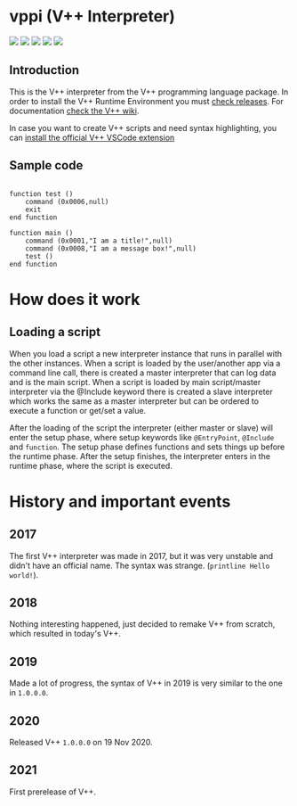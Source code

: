 # vppi (V++ Interpreter)
<a><img src="https://img.shields.io/maintenance/yes/2021"></a>
<a href="https://github.com/VMGP/vppi/releases"><img src="https://img.shields.io/github/v/release/VMGP/vppi?label=stable%20release"></a>
<a href="https://github.com/VMGP/vppi/releases"><img src="https://img.shields.io/github/v/release/VMGP/vppi?include_prereleases"></a>
<a href="https://en.wikipedia.org/wiki/Visual_Basic_.NET"><img src="https://img.shields.io/badge/language-Visual%20Basic%20.NET-blue"></a>
<a href=""><img src="https://img.shields.io/badge/Platform-Windows-blue"></a>


## Introduction
This is the V++ interpreter from the V++ programming language package. In order to install the V++ Runtime Environment you must [check releases](https://github.com/VMGP/vppi/releases). For documentation [check the V++ wiki](https://github.com/VMGP/vppi/wiki).


In case you want to create V++ scripts and need syntax highlighting, you can [install the official V++ VSCode extension](https://marketplace.visualstudio.com/items?itemName=VMGPOfficial.vpp)

## Sample code
```

function test ()
	command (0x0006,null)
	exit
end function

function main ()
	command (0x0001,"I am a title!",null)
	command (0x0008,"I am a message box!",null)
	test ()
end function
```

# How does it work
## Loading a script
When you load a script a new interpreter instance that runs in parallel with the other instances. When a script is loaded by the user/another app via a command line call, there is created a master interpreter that can log data and is the main script. When a script is loaded by main script/master interpreter via the @Include keyword there is created a slave interpreter which works the same as a master interpreter but can be ordered to execute a function or get/set a value.


After the loading of the script the interpreter (either master or slave) will enter the setup phase, where setup keywords like ```@EntryPoint```, ```@Include``` and ```function```. The setup phase defines functions and sets things up before the runtime phase. After the setup finishes, the interpreter enters in the runtime phase, where the script is executed.

# History and important events
## 2017
The first V++ interpreter was made in 2017, but it was very unstable and didn't have an official name. The syntax was strange. (```printline Hello world!```).
## 2018
Nothing interesting happened, just decided to remake V++ from scratch, which resulted in today's V++.
## 2019
Made a lot of progress, the syntax of V++ in 2019 is very similar to the one in ```1.0.0.0```. 
## 2020
Released V++ ```1.0.0.0``` on 19 Nov 2020.
## 2021
First prerelease of V++.
